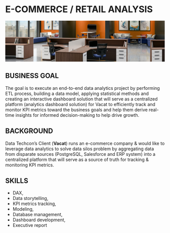 # E-COMMERCE / RETAIL ANALYSIS
![](intro_image.png)

## BUSINESS GOAL
The goal is to execute an end-to-end data analytics project by performing
ETL process, building a data model, applying statistical methods and
creating an interactive dashboard solution that will serve as a centralized
platform (analytics dashboard solution) for Vacat to efficiently track and
monitor KPI metrics toward the business goals and help them derive
real-time insights for informed decision-making to help drive growth.

## BACKGROUND
Data Techcon’s Client (**Vacat**) runs an e-commerce company & would like to leverage
data analytics to solve data silos problem by aggregating data from disparate sources
(PostgreSQL, Salesforce and ERP system) into a centralized platform that will serve as
a source of truth for tracking & monitoring KPI metrics.
## SKILLS 
- DAX,
- Data storytelling,
- KPI metrics tracking,
- Modeling,
- Database management,
- Dashboard development,
- Executive report
